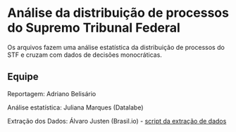 # Análise da distribuição de processos do Supremo Tribunal Federal

Os arquivos fazem uma análise estatística da distribuição de processos do STF e cruzam com dados de decisões monocráticas.

## Equipe
Reportagem: Adriano Belisário

Análise estatística: Juliana Marques (Datalabe)

Extração dos Dados: Álvaro Justen (Brasil.io) - [script da extração de dados](https://github.com/turicas/processos-stf)
